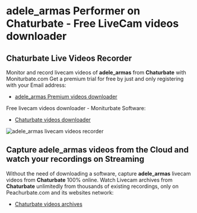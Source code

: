 # adele_armas Performer on Chaturbate - Free LiveCam videos downloader

## Chaturbate Live Videos Recorder

Monitor and record livecam videos of **adele_armas** from **Chaturbate** with Moniturbate.com
Get a premium trial for free by just and only registering with your Email address:
* [adele_armas Premium videos downloader](https://moniturbate.com/request-demo-licence-key.html)

Free livecam videos downloader - Moniturbate Software:
* [Chaturbate videos downloader](https://moniturbate.com/moniturbate-download-software.html)

![adele_armas livecam videos recorder](https://peachurnet.com/templates/moniturbate-software.png)


## Capture adele_armas videos from the Cloud and watch your recordings on Streaming

Without the need of downloading a software, capture **adele_armas** livecam videos from **Chaturbate** 100% online.
Watch Livecam archives from **Chaturbate** unlimitedly from thousands of existing recordings, only on Peachurbate.com and its websites network:
* [Chaturbate videos archives](https://peachurnet.com/)